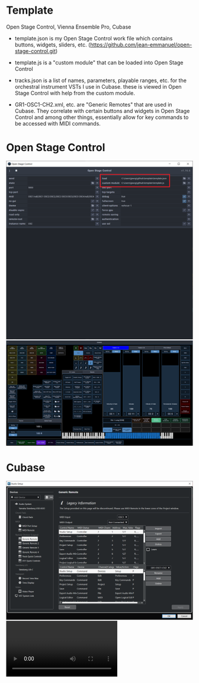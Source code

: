 # Template
Open Stage Control, Vienna Ensemble Pro, Cubase

- template.json is my Open Stage Control work file which contains buttons, widgets, sliders, etc. (https://github.com/jean-emmanuel/open-stage-control.git)

- template.js is a "custom module" that can be loaded into Open Stage Control

- tracks.json is a list of names, parameters, playable ranges, etc. for the orchestral instrument VSTs I use in Cubase. these is viewed in Open Stage Control with help from the custom module.

- GR1-OSC1-CH2.xml, etc. are "Generic Remotes" that are used in Cubase. They correlate with certain buttons and widgets in Open Stage Control and among other things, essentially allow for key commands to be accessed with MIDI commands.

# Open Stage Control
![the OSC launcher](./Images/osc-launcher.png)
![the OSC client with my work file loaded](./Images/template.png)

# Cubase
![Generic Remote loaded into Cubase](./Images/GR1-OSC1-CH2.png)
![Generic Remote in action](./Images/custom-module-in-action.mov)

